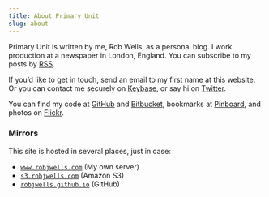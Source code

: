 ```yaml
---
title: About Primary Unit
slug: about
---
```


Primary Unit is written by me, Rob Wells, as a personal blog. I work production at a newspaper in London, England. You can subscribe to my posts by [RSS][].

If you’d like to get in touch, send an email to my first name at this website. Or you can contact me securely on [Keybase][], or say hi on [Twitter][].

You can find my code at [GitHub][] and [Bitbucket][], bookmarks at [Pinboard][], and photos on [Flickr][].

### Mirrors

This site is hosted in several places, just in case:

* [`www.robjwells.com`](https://www.robjwells.com) (My own server)
* [`s3.robjwells.com`](https://s3.robjwells.com) (Amazon S3)
* [`robjwells.github.io`](https://robjwells.github.io) (GitHub)

[RSS]: /feed
[Keybase]: https://keybase.io/robjwells
[Twitter]: https://twitter.com/robjwells

[GitHub]: https://github.com/robjwells
[Bitbucket]: https://bitbucket.org/robjwells/
[Pinboard]: https://pinboard.in/u:robjwells/public
[Flickr]: https://www.flickr.com/photos/orwellianrob/
